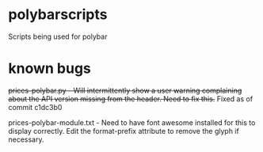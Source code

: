 # polybarscripts
Scripts being used for polybar

# known bugs
~~prices-polybar.py - Will intermittently show a user warning complaining about the API version missing from the header. Need to fix this.~~ Fixed as of commit c1dc3b0

prices-polybar-module.txt - Need to have font awesome installed for this to display correctly. Edit the format-prefix attribute to remove the glyph if necessary.
